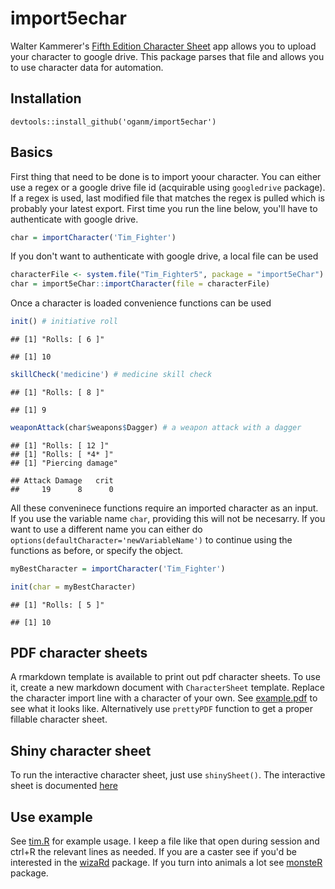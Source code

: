 
import5echar
============

Walter Kammerer's [Fifth Edition Character Sheet](https://play.google.com/store/apps/details?id=com.wgkammerer.testgui.basiccharactersheet.app&hl=en) app allows you to upload your character to google drive. This package parses that file and allows you to use character data for automation.

Installation
------------

    devtools::install_github('oganm/import5echar')

Basics
------

First thing that need to be done is to import yoour character. You can either use a regex or a google drive file id (acquirable using `googledrive` package). If a regex is used, last modified file that matches the regex is pulled which is probably your latest export. First time you run the line below, you'll have to authenticate with google drive.

``` r
char = importCharacter('Tim_Fighter')
```

If you don't want to authenticate with google drive, a local file can be used

``` r
characterFile <- system.file("Tim_Fighter5", package = "import5eChar")
char = import5eChar::importCharacter(file = characterFile)
```

Once a character is loaded convenience functions can be used

``` r
init() # initiative roll
```

    ## [1] "Rolls: [ 6 ]"

    ## [1] 10

``` r
skillCheck('medicine') # medicine skill check
```

    ## [1] "Rolls: [ 8 ]"

    ## [1] 9

``` r
weaponAttack(char$weapons$Dagger) # a weapon attack with a dagger
```

    ## [1] "Rolls: [ 12 ]"
    ## [1] "Rolls: [ *4* ]"
    ## [1] "Piercing damage"

    ## Attack Damage   crit 
    ##     19      8      0

All these conveninece functions require an imported character as an input. If you use the variable name `char`, providing this will not be necesarry. If you want to use a different name you can either do `options(defaultCharacter='newVariableName')` to continue using the functions as before, or specify the object.

``` r
myBestCharacter = importCharacter('Tim_Fighter')

init(char = myBestCharacter)
```

    ## [1] "Rolls: [ 5 ]"

    ## [1] 10

PDF character sheets
--------------------

A rmarkdown template is available to print out pdf character sheets. To use it, create a new markdown document with `CharacterSheet` template. Replace the character import line with a character of your own. See [example.pdf](inst/skeleton.pdf) to see what it looks like. Alternatively use `prettyPDF` function to get a proper fillable character sheet.

Shiny character sheet
---------------------

To run the interactive character sheet, just use `shinySheet()`. The interactive sheet is documented [here](interactiveSheetDocumentation.md)

Use example
-----------

See [tim.R](tim.R) for example usage. I keep a file like that open during session and ctrl+R the relevant lines as needed. If you are a caster see if you'd be interested in the [wizaRd](https://github.com/oganm/wizaRd) package. If you turn into animals a lot see [monsteR](https://github.com/oganm/monsteR) package.
